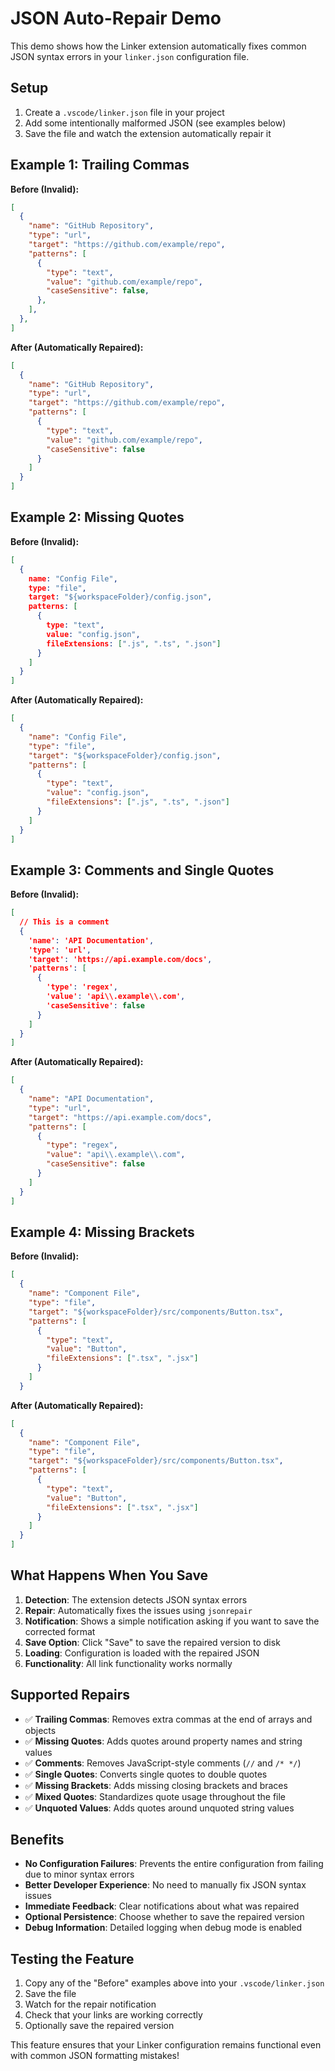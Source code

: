 # JSON Auto-Repair Demo

This demo shows how the Linker extension automatically fixes common JSON syntax errors in your `linker.json` configuration file.

## Setup

1. Create a `.vscode/linker.json` file in your project
2. Add some intentionally malformed JSON (see examples below)
3. Save the file and watch the extension automatically repair it

## Example 1: Trailing Commas

**Before (Invalid):**
```json
[
  {
    "name": "GitHub Repository",
    "type": "url",
    "target": "https://github.com/example/repo",
    "patterns": [
      {
        "type": "text",
        "value": "github.com/example/repo",
        "caseSensitive": false,
      },
    ],
  },
]
```

**After (Automatically Repaired):**
```json
[
  {
    "name": "GitHub Repository",
    "type": "url",
    "target": "https://github.com/example/repo",
    "patterns": [
      {
        "type": "text",
        "value": "github.com/example/repo",
        "caseSensitive": false
      }
    ]
  }
]
```

## Example 2: Missing Quotes

**Before (Invalid):**
```json
[
  {
    name: "Config File",
    type: "file",
    target: "${workspaceFolder}/config.json",
    patterns: [
      {
        type: "text",
        value: "config.json",
        fileExtensions: [".js", ".ts", ".json"]
      }
    ]
  }
]
```

**After (Automatically Repaired):**
```json
[
  {
    "name": "Config File",
    "type": "file",
    "target": "${workspaceFolder}/config.json",
    "patterns": [
      {
        "type": "text",
        "value": "config.json",
        "fileExtensions": [".js", ".ts", ".json"]
      }
    ]
  }
]
```

## Example 3: Comments and Single Quotes

**Before (Invalid):**
```json
[
  // This is a comment
  {
    'name': 'API Documentation',
    'type': 'url',
    'target': 'https://api.example.com/docs',
    'patterns': [
      {
        'type': 'regex',
        'value': 'api\\.example\\.com',
        'caseSensitive': false
      }
    ]
  }
]
```

**After (Automatically Repaired):**
```json
[
  {
    "name": "API Documentation",
    "type": "url",
    "target": "https://api.example.com/docs",
    "patterns": [
      {
        "type": "regex",
        "value": "api\\.example\\.com",
        "caseSensitive": false
      }
    ]
  }
]
```

## Example 4: Missing Brackets

**Before (Invalid):**
```json
[
  {
    "name": "Component File",
    "type": "file",
    "target": "${workspaceFolder}/src/components/Button.tsx",
    "patterns": [
      {
        "type": "text",
        "value": "Button",
        "fileExtensions": [".tsx", ".jsx"]
      }
    ]
  }
```

**After (Automatically Repaired):**
```json
[
  {
    "name": "Component File",
    "type": "file",
    "target": "${workspaceFolder}/src/components/Button.tsx",
    "patterns": [
      {
        "type": "text",
        "value": "Button",
        "fileExtensions": [".tsx", ".jsx"]
      }
    ]
  }
]
```

## What Happens When You Save

1. **Detection**: The extension detects JSON syntax errors
2. **Repair**: Automatically fixes the issues using `jsonrepair`
3. **Notification**: Shows a simple notification asking if you want to save the corrected format
4. **Save Option**: Click "Save" to save the repaired version to disk
5. **Loading**: Configuration is loaded with the repaired JSON
6. **Functionality**: All link functionality works normally

## Supported Repairs

- ✅ **Trailing Commas**: Removes extra commas at the end of arrays and objects
- ✅ **Missing Quotes**: Adds quotes around property names and string values
- ✅ **Comments**: Removes JavaScript-style comments (`//` and `/* */`)
- ✅ **Single Quotes**: Converts single quotes to double quotes
- ✅ **Missing Brackets**: Adds missing closing brackets and braces
- ✅ **Mixed Quotes**: Standardizes quote usage throughout the file
- ✅ **Unquoted Values**: Adds quotes around unquoted string values

## Benefits

- **No Configuration Failures**: Prevents the entire configuration from failing due to minor syntax errors
- **Better Developer Experience**: No need to manually fix JSON syntax issues
- **Immediate Feedback**: Clear notifications about what was repaired
- **Optional Persistence**: Choose whether to save the repaired version
- **Debug Information**: Detailed logging when debug mode is enabled

## Testing the Feature

1. Copy any of the "Before" examples above into your `.vscode/linker.json`
2. Save the file
3. Watch for the repair notification
4. Check that your links are working correctly
5. Optionally save the repaired version

This feature ensures that your Linker configuration remains functional even with common JSON formatting mistakes!
